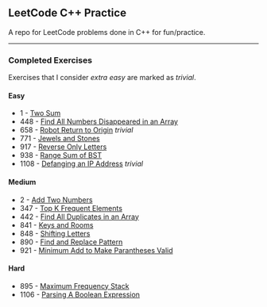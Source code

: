 ## LeetCode C++ Practice

A repo for LeetCode problems done in C++ for fun/practice.

***

### Completed Exercises
Exercises that I consider *extra easy* are marked as *trivial*.
#### Easy
- 1 - [Two Sum](https://leetcode.com/problems/two-sum/)
- 448 - [Find All Numbers Disappeared in an Array](https://leetcode.com/problems/find-all-numbers-disappeared-in-an-array/)
- 658 - [Robot Return to Origin](https://leetcode.com/problems/robot-return-to-origin/) *trivial*
- 771 - [Jewels and Stones](https://leetcode.com/problems/jewels-and-stones/)
- 917 - [Reverse Only Letters](https://leetcode.com/problems/reverse-only-letters/)
- 938 - [Range Sum of BST](https://leetcode.com/problems/range-sum-of-bst/)
- 1108 - [Defanging an IP Address](https://leetcode.com/problems/defanging-an-ip-address/) *trivial*
#### Medium
- 2 - [Add Two Numbers](https://leetcode.com/problems/add-two-numbers/)
- 347 - [Top K Frequent Elements](https://leetcode.com/problems/top-k-frequent-elements/)
- 442 - [Find All Duplicates in an Array](https://leetcode.com/problems/find-all-duplicates-in-an-array/)
- 841 - [Keys and Rooms](https://leetcode.com/problems/keys-and-rooms/)
- 848 - [Shifting Letters](https://leetcode.com/problems/shifting-letters/)
- 890 - [Find and Replace Pattern](https://leetcode.com/problems/find-and-replace-pattern/)
- 921 - [Minimum Add to Make Parantheses Valid](https://leetcode.com/problems/minimum-add-to-make-parentheses-valid/)
#### Hard
- 895 - [Maximum Frequency Stack](https://leetcode.com/problems/maximum-frequency-stack/)
- 1106 - [Parsing A Boolean Expression](https://leetcode.com/problems/parsing-a-boolean-expression/)